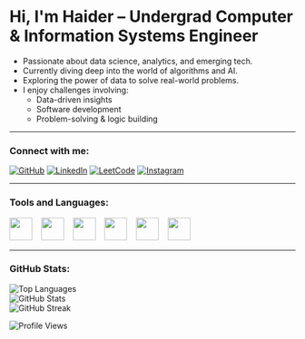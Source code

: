 # Hi, I'm Haider – Undergrad Computer & Information Systems Engineer

- Passionate about data science, analytics, and emerging tech.
- Currently diving deep into the world of algorithms and AI.
- Exploring the power of data to solve real-world problems.
- I enjoy challenges involving:
  - Data-driven insights
  - Software development
  - Problem-solving & logic building

---

### Connect with me:

[![GitHub](https://img.shields.io/badge/GitHub-000?style=for-the-badge&logo=github&logoColor=white)](https://github.com/SMHaider-Zaidi)
[![LinkedIn](https://img.shields.io/badge/LinkedIn-0077B5?style=for-the-badge&logo=linkedin&logoColor=white)](https://www.linkedin.com/in/haider-zaidi-344b79312/)
[![LeetCode](https://img.shields.io/badge/LeetCode-FFA116?style=for-the-badge&logo=leetcode&logoColor=black)](https://leetcode.com/u/SMHZ05/)
[![Instagram](https://img.shields.io/badge/Instagram-E4405F?style=for-the-badge&logo=instagram&logoColor=white)](https://instagram.com/haiderr.zaidi)

---

### Tools and Languages:

<p>
  <img src="https://cdn.jsdelivr.net/gh/devicons/devicon/icons/python/python-original.svg" width="40" height="40"/> &nbsp;&nbsp;
  <img src="https://img.icons8.com/color/48/power-bi.png" width="40" height="40"/> &nbsp;&nbsp;
  <img src="https://upload.wikimedia.org/wikipedia/commons/8/87/Sql_data_base_with_logo.png" width="40" height="40"/> &nbsp;&nbsp;
  <img src="https://cdn.jsdelivr.net/gh/devicons/devicon/icons/git/git-original.svg" width="40" height="40"/> &nbsp;&nbsp;
  <img src="https://img.icons8.com/color/48/canva.png" width="40" height="40"/> &nbsp;&nbsp;
  <img src="https://cdn.jsdelivr.net/gh/devicons/devicon/icons/figma/figma-original.svg" width="40" height="40"/>
</p>

---

### GitHub Stats:

![Top Languages](https://github-readme-stats.vercel.app/api/top-langs/?username=SMHaider-Zaidi&layout=compact&theme=default)  
![GitHub Stats](https://github-readme-stats.vercel.app/api?username=SMHaider-Zaidi&show_icons=true&theme=default)  
![GitHub Streak](https://github-readme-streak-stats.herokuapp.com/?user=SMHaider-Zaidi)

<p align="left">
  <img src="https://komarev.com/ghpvc/?username=SMHaider-Zaidi&label=Profile%20views&color=0e75b6&style=flat" alt="Profile Views" />
</p>

